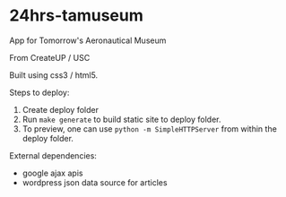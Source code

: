 24hrs-tamuseum
==============

App for Tomorrow's Aeronautical Museum

From CreateUP / USC


Built using css3 / html5.


Steps to deploy:

1. Create deploy folder
2. Run `make generate` to build static site to deploy folder.
3. To preview, one can use `python -m SimpleHTTPServer` from within the deploy folder.

External dependencies:
* google ajax apis
* wordpress json data source for articles